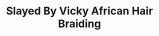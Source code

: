 ---
title: "Slayed By Vicky African Hair Braiding"
url: /new-york/slayed-by-vicky-african-hair-braiding/
shop: hairdresser
---